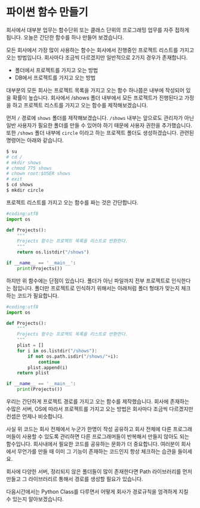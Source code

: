 # 파이썬 함수 만들기
회사에서 대부분 업무는 함수단위 또는 클래스 단위의 프로그래밍 업무를 자주 접하게 됩니다.
오늘은 간단한 함수를 하나 만들어 보겠습니다.

모든 회사에서 가장 많이 사용하는 함수는 회사에서 진행중인 프로젝트 리스트를 가지고 오는 방법입니다.
회사마다 조금씩 다르겠지만 일반적으로 2가지 경우가 존재합니다.
- 폴더에서 프로젝트를 가지고 오는 방법
- DB에서 프로젝트를 가지고 오는 방법

대부분의 모든 회사는 프로젝트 목록을 가지고 오는 함수 하나쯤은 내부에 작성되어 있을 확률이 높습니다.
회사에서 /shows 폴더 내부에서 모든 프로젝트가 진행된다고 가정을 하고 프로젝트 리스트를 가지고 오는 함수를 제작해보겠습니다.

먼저 `/` 경로에 `shows` 폴더를 제작해보겠습니다. `/shows` 내부는 앞으로도 관리자가 아닌 일반 사용자가 필요한 폴더를 만들 수 있어야 하기 때문에 사용자 권한을 추가했습니다. 또한 `/shows` 폴더 내부에 `circle` 이라고 하는 프로젝트 폴더도 생성하겠습니다. 관련된 명령어는 아래와 같습니다.
```bash
$ su
# cd /
# mkdir shows
# chmod 775 shows
# chown root:$USER shows
# exit
$ cd shows
$ mkdir circle
```

프로젝트 리스트를 가지고 오는 함수를 짜는 것은 간단합니다.
```python
#coding:utf8
import os

def Projects():
    """
    Projects 함수는 프로젝트 목록을 리스트로 반환한다.
    """
    return os.listdir("/shows")

if __name__ == '__main__':
    print(Projects())
```

하지만 위 함수에는 단점이 있습니다. 폴더가 아닌 파일까지 전부 프로젝트로 인식한다는 점입니다. 폴더만 프로젝트로 인식하기 위해서는 아래처럼 폴더 형태가 맞는지 체크하는 코드가 필요합니다.

```python
#coding:utf8
import os

def Projects():
    """
    Projects 함수는 프로젝트 목록을 리스트로 반환한다.
    """
    plist = []
    for i in os.listdir("/shows"):
        if not os.path.isdir("/shows/"+i):
            continue
        plist.append(i)
    return plist

if __name__ == '__main__':
    print(Projects())
```

우리는 간단하게 프로젝트 경로를 가지고 오는 함수를 제작했습니다.
회사에 존재하는 수많은 서버, OS에 따라서 프로젝트를 가지고 오는 방법은 회사마다 조금씩 다르겠지만 컨셉은 언제나 비슷합니다.

사실 위 코드는 회사 전체에서 누군가 한명이 작성 공유하고 회사 전체에 다른 프로그래머들이 사용할 수 있도록 관리하면 다른 프로그래머들이 반복해서 만들지 않아도 되는 함수입니다. 회사내에서 필요한 코드를 공유하는 문화가 더 중요합니다.
여러분이 회사에서 무언가를 만들 때 이미 그 기능이 존재하는 코드인지 항상 체크하는 습관을 들이세요.

회사에 다양한 서버, 정리되지 않은 폴더들이 많이 존재한다면 Path 라이브러리를 먼저 만들고 그 라이브러리르 통해서 경로를 생성할 필요가 있습니다.

다음시간에서는 Python Class를 다루면서 어떻게 회사가 경로규칙을 엄격하게 지킬 수 있는지 알아보겠습니다.
